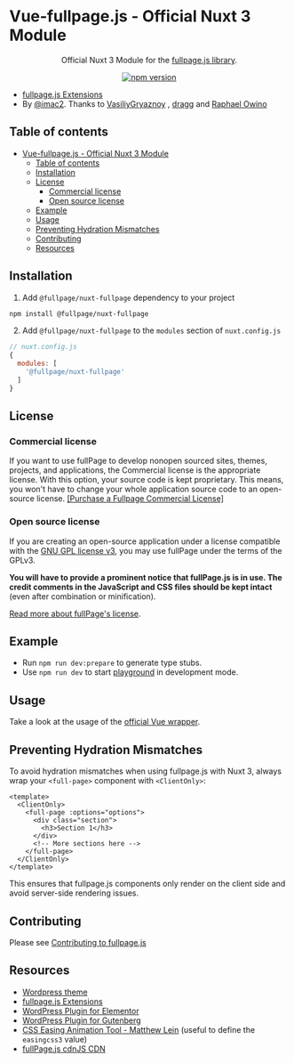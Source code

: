 # Vue-fullpage.js - Official Nuxt 3 Module

<p align="center">
Official Nuxt 3 Module for the <a target="_blank" href="https://github.com/alvarotrigo/fullPage.js/">fullpage.js library</a>.
</p>

<div align="center">

  [![npm version][npm-version-src]][npm-version-href]

</div>

- [fullpage.js Extensions](https://alvarotrigo.com/fullPage/extensions/)
- By [@imac2](https://twitter.com/imac2). Thanks to [VasiliyGryaznoy](https://github.com/VasiliyGryaznoy) , [dragg](https://github.com/dragg) and [Raphael Owino](https://twitter.com/ralphowino)

## Table of contents

- [Vue-fullpage.js - Official Nuxt 3 Module](#vue-fullpagejs---official-nuxt-3-module)
  - [Table of contents](#table-of-contents)
  - [Installation](#installation)
  - [License](#license)
    - [Commercial license](#commercial-license)
    - [Open source license](#open-source-license)
  - [Example](#example)
  - [Usage](#usage)
  - [Preventing Hydration Mismatches](#preventing-hydration-mismatches)
  - [Contributing](#contributing)
  - [Resources](#resources)

## Installation

1. Add `@fullpage/nuxt-fullpage` dependency to your project

```bash
npm install @fullpage/nuxt-fullpage
```

2. Add `@fullpage/nuxt-fullpage` to the `modules` section of `nuxt.config.js`

```js
// nuxt.config.js
{
  modules: [
    '@fullpage/nuxt-fullpage'
  ]
}
```

## License

### Commercial license
If you want to use fullPage to develop nonopen sourced sites, themes, projects, and applications, the Commercial license is the appropriate license. With this option, your source code is kept proprietary. This means, you won't have to change your whole application source code to an open-source license. [[Purchase a Fullpage Commercial License]](https://alvarotrigo.com/fullPage/pricing/)

### Open source license
If you are creating an open-source application under a license compatible with the [GNU GPL license v3](https://www.gnu.org/licenses/gpl-3.0.html), you may use fullPage under the terms of the GPLv3.

**You will have to provide a prominent notice that fullPage.js is in use. The credit comments in the JavaScript and CSS files should be kept intact** (even after combination or minification).

[Read more about fullPage's license](https://alvarotrigo.com/fullPage/pricing/).

## Example

- Run `npm run dev:prepare` to generate type stubs.
- Use `npm run dev` to start [playground](./playground) in development mode.

## Usage

Take a look at the usage of the [official Vue wrapper](https://github.com/alvarotrigo/vue-fullpage.js#usage).

## Preventing Hydration Mismatches

To avoid hydration mismatches when using fullpage.js with Nuxt 3, always wrap your `<full-page>` component with `<ClientOnly>`:

```vue
<template>
  <ClientOnly>
    <full-page :options="options">
      <div class="section">
        <h3>Section 1</h3>
      </div>
      <!-- More sections here -->
    </full-page>
  </ClientOnly>
</template>
```

This ensures that fullpage.js components only render on the client side and avoid server-side rendering issues.

## Contributing

Please see [Contributing to fullpage.js](https://github.com/alvarotrigo/fullPage.js/wiki/Contributing-to-fullpage.js)

## Resources

- [Wordpress theme](https://alvarotrigo.com/fullPage/utils/wordpress.html)
- [fullpage.js Extensions](https://alvarotrigo.com/fullPage/extensions/)
- [WordPress Plugin for Elementor](https://alvarotrigo.com/fullPage/wordpress-plugin-elementor/)
- [WordPress Plugin for Gutenberg](https://alvarotrigo.com/fullPage/wordpress-plugin-gutenberg/)
- [CSS Easing Animation Tool - Matthew Lein](http://matthewlein.com/ceaser/) (useful to define the `easingcss3` value)
- [fullPage.js cdnJS CDN](https://cdnjs.com/libraries/fullPage.js)



<!-- Badges -->
[npm-version-src]: https://img.shields.io/npm/v/@fullpage/nuxt-fullpage/latest.svg
[npm-version-href]: https://www.npmjs.com/package/@fullpage/nuxt-fullpage
